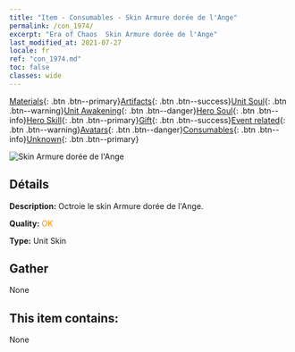 ```yaml
---
title: "Item - Consumables - Skin Armure dorée de l'Ange"
permalink: /con_1974/
excerpt: "Era of Chaos  Skin Armure dorée de l'Ange"
last_modified_at: 2021-07-27
locale: fr
ref: "con_1974.md"
toc: false
classes: wide
---
```

 [Materials](/ItemsFR/){: .btn .btn--primary}[Artifacts](/ItemsFR/Artifacts/){: .btn .btn--success}[Unit Soul](/ItemsFR/UnitSoul/){: .btn .btn--warning}[Unit Awakening](/ItemsFR/UnitAwakening/){: .btn .btn--danger}[Hero Soul](/ItemsFR/HeroSoul/){: .btn .btn--info}[Hero Skill](/ItemsFR/HeroSkill/){: .btn .btn--primary}[Gift](/ItemsFR/Gift/){: .btn .btn--success}[Event related](/ItemsFR/Events/){: .btn .btn--warning}[Avatars](/ItemsFR/Avatars/){: .btn .btn--danger}[Consumables](/ItemsFR/Consumables/){: .btn .btn--info}[Unknown](/ItemsFR/Unknown/){: .btn .btn--primary}

 ![Skin Armure dorée de l'Ange](/images/u/ti_datianshidiancangkapifu.jpg)

## Détails
 **Description:** Octroie le skin Armure dorée de l'Ange.

 **Quality:** <span style="color: #FF8C00">OK</span>

 **Type:** Unit Skin

## Gather

  None

## This item contains:

  None


